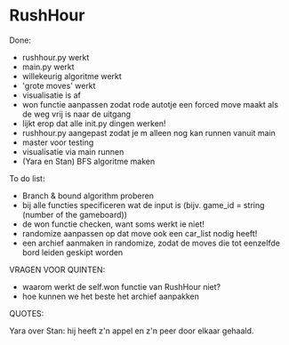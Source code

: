 # RushHour

Done:
+ rushhour.py werkt
+ main.py werkt
+ willekeurig algoritme werkt
+ 'grote moves' werkt
+ visualisatie is af
+ won functie aanpassen zodat rode autotje een forced move maakt als de weg vrij is naar de uitgang
+ lijkt erop dat alle init.py dingen werken!
+ rushhour.py aangepast zodat je m alleen nog kan runnen vanuit main
+ master voor testing
+ visualisatie via main runnen
+ (Yara en Stan) BFS algoritme maken

To do list:
- Branch & bound algorithm proberen
- bij alle functies specificeren wat de input is (bijv. game_id = string (number of the gameboard))
- de won functie checken, want soms werkt ie niet!
- randomize aanpassen op dat move ook een car_list nodig heeft!
- een archief aanmaken in randomize, zodat de moves die tot eenzelfde bord leiden geskipt worden

VRAGEN VOOR QUINTEN:

+ waarom werkt de self.won functie van RushHour niet?
+ hoe kunnen we het beste het archief aanpakken

QUOTES:

Yara over Stan: hij heeft z'n appel en z'n peer door elkaar gehaald.
